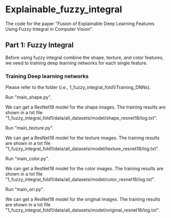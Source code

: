 # Explainable_fuzzy_integral
The code for the paper "Fusion of Explainable Deep Learning Features Using Fuzzy Integral in Computer Vision".

## Part 1: Fuzzy Integral
Before using fuzzy integral combine the shape, texture, and color features, we need to training deep learning networks for each single feature.
### Training Deep learning networks
Please refer to the folder (i.e., 1_fuzzy_integral_fold1/Training_DNNs).

Run "main_shape.py". 

We can get a ResNet18 model for the shape images. The training results are shown in a txt file "1_fuzzy_integral_fold1/data/all_datasets/model/shape_resnet18/log.txt".

Run "main_texture.py". 

We can get a ResNet18 model for the texture images. The training results are shown in a txt file "1_fuzzy_integral_fold1/data/all_datasets/model/texture_resnet18/log.txt".

Run "main_color.py". 

We can get a ResNet18 model for the color images. The training results are shown in a txt file "1_fuzzy_integral_fold1/data/all_datasets/model/color_resnet18/log.txt".

Run "main_ori.py". 

We can get a ResNet18 model for the original images. The training results are shown in a txt file "1_fuzzy_integral_fold1/data/all_datasets/model/original_resnet18/log.txt".

